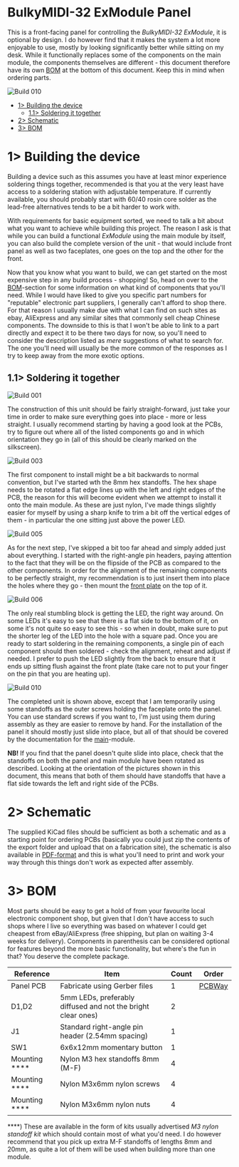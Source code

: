 # BulkyMIDI-32 ExModule Panel
This is a front-facing panel for controlling the *BulkyMIDI-32 ExModule*, it is optional by design. I do however find that it makes the system a lot more enjoyable to use, mostly by looking significantly better while sitting on my desk. While it functionally replaces some of the components on the main module, the components themselves are different - this document therefore have its own [BOM](#3-bom) at the bottom of this document. Keep this in mind when ordering parts.

![Build 010](https://github.com/tebl/BulkyMIDI-32/raw/main/gallery/build_exmodule_panel_010.jpg)

- [1> Building the device](#1-building-the-device)
  - [1.1> Soldering it together](#11-soldering-it-together)
- [2> Schematic](#2-schematic)
- [3> BOM](#3-bom)

# 1> Building the device
Building a device such as this assumes you have at least minor experience soldering things together, recommended is that you at the very least have access to a soldering station with adjustable temperature. If currently available, you should probably start with 60/40 rosin core solder as the lead-free alternatives tends to be a bit harder to work with.

With requirements for basic equipment sorted, we need to talk a bit about what you want to achieve while building this project. The reason I ask is that while you can build a functional *ExModule* using the main module by itself, you can also build the complete version of the unit - that would include front panel as well as two faceplates, one goes on the top and the other for the front. 

Now that you know what you want to build, we can get started on the most expensive step in any build process - shopping! So, head on over to the [BOM](#3-bom)-section for some information on what kind of components that you'll need. While I would have liked to give you specific part numbers for "reputable" electronic part suppliers, I generally can't afford to shop there. For that reason I usually make due with what I can find on such sites as ebay, AliExpress and any similar sites that commonly sell cheap Chinese components. The downside to this is that I won't be able to link to a part directly and expect it to be there two days for now, so you'll need to consider the description listed as *mere* suggestions of what to search for. The one you'll need will usually be the more common of the responses as I try to keep away from the more exotic options.

## 1.1> Soldering it together
![Build 001](https://github.com/tebl/BulkyMIDI-32/raw/main/gallery/build_exmodule_panel_001.jpg)

The construction of this unit should be fairly straight-forward, just take your time in order to make sure everything goes into place - more or less straight. I usually recommend starting by having a good look at the PCBs, try to figure out where all of the listed components go and in which orientation they go in (all of this should be clearly marked on the silkscreen). 

![Build 003](https://github.com/tebl/BulkyMIDI-32/raw/main/gallery/build_exmodule_panel_003.jpg)

The first component to install might be a bit backwards to normal convention, but I've started wth the 8mm hex standoffs. The hex shape needs to be rotated a flat edge lines up with the left and right edges of the PCB, the reason for this will become evident when we attempt to install it onto the main module. As these are just nylon, I've made things slightly easier for myself by using a sharp knife to trim a bit off the vertical edges of them - in particular the one sitting just above the power LED.

![Build 005](https://github.com/tebl/BulkyMIDI-32/raw/main/gallery/build_exmodule_panel_005.jpg)

As for the next step, I've skipped a bit too far ahead and simply added just about everything. I started with the right-angle pin headers, paying attention to the fact that they will be on the flipside of the PCB as compared to the other components. In order for the alignment of the remaining components to be perfectly straight, my recommendation is to just insert them into place the holes where they go - then mount the [front plate](https://github.com/tebl/BulkyMIDI-32/tree/main/faceplates/BulkyMIDI-32%20ExModule%20FP1) on the top of it.

![Build 006](https://github.com/tebl/BulkyMIDI-32/raw/main/gallery/build_exmodule_panel_006.jpg)

The only real stumbling block is getting the LED, the right way around. On some LEDs it's easy to see that there is a flat side to the bottom of it, on some it's not quite so easy to see this - so when in doubt, make sure to put the shorter leg of the LED into the hole with a square pad. Once you are ready to start soldering in the remaining components, a single pin of each component should then soldered - check the alignment, reheat and adjust if needed. I prefer to push the LED slightly from the back to ensure that it ends up sitting flush against the front plate (take care not to put your finger on the pin that you are heating up).

![Build 010](https://github.com/tebl/BulkyMIDI-32/raw/main/gallery/build_exmodule_panel_010.jpg)

The completed unit is shown above, except that I am temporarily using some standoffs as the outer screws holding the faceplate onto the panel. You can use standard screws if you want to, I'm just using them during assembly as they are easier to remove by hand. For the installation of the panel it should mostly just slide into place, but all of that should be covered by the documentation for the [main](https://github.com/tebl/BulkyMIDI-32/tree/main/BulkyMIDI-32%20ExModule)-module.

**NB!** If you find that the panel doesn't quite slide into place, check that the standoffs on both the panel and main module have been rotated as described. Looking at the orientation of the pictures shown in this document, this means that both of them should have standoffs that have a flat side towards the left and right side of the PCBs.

# 2> Schematic
The supplied KiCad files should be sufficient as both a schematic and as a  starting point for ordering PCBs (basically you could just zip the contents of the export folder and upload that on a fabrication site), the schematic is also available in [PDF-format](https://github.com/tebl/BulkyMIDI-32/tree/main/documentation/schematic) and this is what you'll need to print and work your way through this things don't work as expected after assembly.


# 3> BOM
Most parts should be easy to get a hold of from your favourite local electronic component shop, but given that I don't have access to such shops where I live so everything was based on whatever I could get cheapest from eBay/AliExpress (free shipping, but plan on waiting 3-4 weeks for delivery). Components in parenthesis can be considered optional for features beyond the more basic functionality, but where's the fun in that? You deserve the complete package.

| Reference             | Item                                                              | Count | Order  |
| --------------------- | ----------------------------------------------------------------- | ----- | ------ |
| Panel PCB             | Fabricate using Gerber files                                      |     1 | [PCBWay](https://www.pcbway.com/project/shareproject/BulkyMIDI_32_Module_Panel_17b7fa7c.html)
| D1,D2                 | 5mm LEDs, preferably diffused and not the bright clear ones)      |     2 |
| J1                    | Standard right-angle pin header (2.54mm spacing)                  |     1 |
| SW1                   | 6x6x12mm momentary button                                         |     1 |
| Mounting ****         | Nylon M3 hex standoffs 8mm (M-F)                                  |     4 |
| Mounting ****         | Nylon M3x6mm nylon screws                                         |     4 |
| Mounting ****         | Nylon M3x6mm nylon nuts                                           |     4 |

****) These are available in the form of kits usually advertised *M3 nylon standoff kit* which should contain most of what you'd need. I do however recommend that you pick up extra M-F standoffs of lengths 8mm and 20mm, as quite a lot of them will be used when building more than one module.